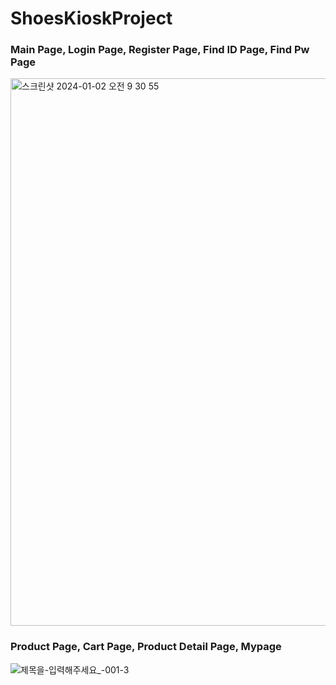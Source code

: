 # ShoesKioskProject


### Main Page, Login Page, Register Page, Find ID Page, Find Pw Page
<img width="876" alt="스크린샷 2024-01-02 오전 9 30 55" src="https://github.com/kimsor1/KioskProject/assets/151493474/b5ce733c-8b48-4272-a375-ef37f9126c25">

### Product Page, Cart Page, Product Detail Page, Mypage
![제목을-입력해주세요_-001-3](https://github.com/kimsor1/KioskProject/assets/151493474/8b44fe1e-35b6-4c60-b81b-72118dc0a340)
